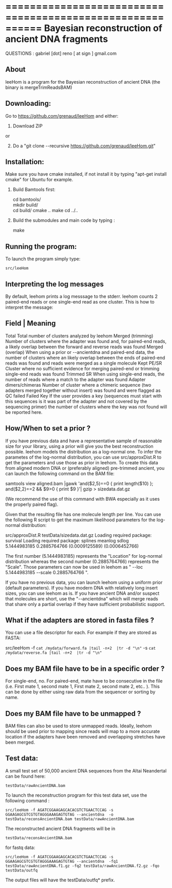 ==========================================================
  Bayesian reconstruction of ancient DNA fragments
==========================================================

QUESTIONS :
   gabriel [dot] reno [ at sign ] gmail.com


About
----------------------

leeHom is a program for the Bayesian reconstruction of ancient DNA (the binary is mergeTrimReadsBAM)


Downloading:
----------------------

Go to https://github.com/grenaud/leeHom and either:

1) Download ZIP 

or

2) Do a "git clone --recursive https://github.com/grenaud/leeHom.git"


Installation:
----------------------

Make sure you have cmake installed, if not install it by 
typing "apt-get install cmake" for Ubuntu for example.

1) Build Bamtools first:

    cd bamtools/   
    mkdir build/   
    cd build/
    cmake ..
    make 
    cd ../..

2) Build the submodules and main code by typing :

    make



Running the program:
----------------------

To launch the program simply type:

    src/leeHom


Interpreting the log messages
----------------------

By default, leehom prints a log messsage to the stderr. leehom counts 2 paired-end reads or one single-end read as one cluster. This is how to interpret the message:


Field                        |  Meaning
------------------------------------------------------
Total 	    	   	    	Total number of clusters analyzed by leehom
Merged (trimming) 		Number of clusters where the adapter was found and, for paired-end reads, a likely overlap between the forward and reverse reads was found
Merged (overlap) 		When using a prior or --ancientdna and paired-end data, the number of clusters where an likely overlap between the ends of paired-end reads 
       				was found and reads were merged as a single molecule
Kept PE/SR 			Cluster where no sufficient evidence for merging paired-end or trimming single-end reads was found
Trimmed SR 			When using single-end reads, the number of reads where a match to the adapter was found
Adapter dimers/chimeras		Number of cluster where a chimeric sequence (two adapters merged together without insert) was found and were flagged as QC failed
Failed Key 			If the user provides a key (sequences must start with this sequences is it was part of the adapter and not covered by the sequencing primer)
       				the number of clusters where the key was not found will be reported here.



How/When to set a prior ?
-----------------------

If you have previous data and have a representative sample of reasonable size for your library, using a prior will give you the best reconstruction possible. leehom models the distribution as a log-normal one. To infer the parametes of the log-normal distribution, you can use src/approxDist.R to get the parameters and use those as prior in leehom. To create this data from aligned modern DNA or (preferably aligned) pre-trimmed ancient, you can launch the following command on the BAM file:

samtools view aligned.bam |gawk 'and($2,5)==0 { print length($10) }; and($2,2)==2 && $9>0 { print $9 }'| gzip  > sizedata.dat.gz

(We recommend the use of this command with BWA especially as it uses the properly paired flag). 
 
Given that the resulting file has one molecule length per line. You can use the following R script to get the maximum likelihood parameters for the log-normal distribution:

src/approxDist.R testData/sizedata.dat.gz
Loading required package: survival
Loading required package: splines
     meanlog         sdlog    
  5.1444983185   0.2885764766 
 (0.0009125589) (0.0006452766)

The first number (5.1444983185) represents the "Location" for log-normal distribution whereas the second number (0.2885764766) represents the "Scale".   Those parameters can now be used in leehom as " --loc 5.1444983185  --scale 0.2885764766 ".

If you have no previous data, you can launch leehom using a uniform prior (default parameters). If you have modern DNA with relatively long insert sizes, you can use leehom as is. If you have ancient DNA and/or suspect that molecules are short, use the "--ancientdna" which will merge reads that share only a partial overlap if they have sufficient probabilistic support. 


What if the adapters are stored in fasta files ?
-----------

You can use a file descriptor for each. For example if they are stored as FASTA:

src/leeHom -f `cat /mydata/forward.fa |tail -n+2  |tr -d "\n"` -s `cat /mydata/reverse.fa |tail -n+2  |tr -d "\n"`


Does my BAM file have to be in a specific order ?
-----------

For single-end, no. For paired-end, mate have to be consecutive in the file (i.e. First mate 1, second mate 1, First mate 2, second mate 2, etc.. ). This can be done by either using raw data from the sequencer or sorting by name.



Does my BAM file have to be unmapped ?
-----------
BAM files can also be used to store unmapped reads. Ideally, leehom should be used prior to mapping since reads will map to a more accurate location if the adapters have been removed and overlapping stretches have been merged. 




Test data:
----------------------

A small test set of 50,000 ancient DNA sequences from the Altai Neandertal can be found here:

    testData/rawAncientDNA.bam

To launch the reconstruction program for this test data set, use the following command :

    src/leeHom -f AGATCGGAAGAGCACACGTCTGAACTCCAG -s GGAAGAGCGTCGTGTAGGGAAAGAGTGTAG --ancientdna  -o testData/reconsAncientDNA.bam testData/rawAncientDNA.bam

The reconstructed ancient DNA fragments will be in 

    testData/reconsAncientDNA.bam

for fastq data:

    src/leeHom -f AGATCGGAAGAGCACACGTCTGAACTCCAG -s GGAAGAGCGTCGTGTAGGGAAAGAGTGTAG --ancientdna  -fq1 testData/rawAncientDNA.f1.gz -fq2 testData/rawAncientDNA.f2.gz -fqo testData/outfq

The output files will have the  testData/outfq* prefix.
